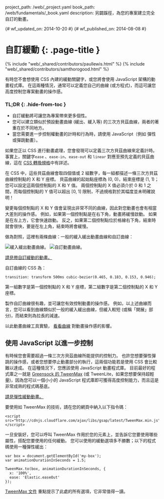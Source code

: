 project_path: /web/_project.yaml
book_path: /web/fundamentals/_book.yaml
description: 另闢蹊徑，為您的專案建立完全自訂的動畫。

{# wf_updated_on: 2014-10-20 #}
{# wf_published_on: 2014-08-08 #}

# 自訂緩動 {: .page-title }

{% include "web/_shared/contributors/paullewis.html" %}
{% include "web/_shared/contributors/samthorogood.html" %}


有時您不會想使用 CSS 內建的緩動關鍵字，或您將會使用 JavaScript 架構的動畫程式庫。 在這兩種情況，通常可以定義您自己的曲線 (或方程式)，而這可讓您高度控制您專案動畫的操作感。

### TL;DR {: .hide-from-toc }
- 自訂緩動將可讓您為專案帶來更多個性。
- 您可以建立類似於預設動畫曲線 (緩出、緩入等) 的三次方貝茲曲線，兩者的著重在於不同地方。
- 當您需要進一步控制權動畫的計時和行為時，請使用 JavaScript（例如 彈性或彈跳動畫）。


如果您正以 CSS 進行動畫處理，您會發現可以定義三次方貝茲曲線來定義計時。 事實上，關鍵字`ease` 、`ease-in`、`ease-out` 和 `linear` 對應至預先定義的貝茲曲線，這在 [CSS 轉換規格](http://www.w3.org/TR/css3-transitions/)中有詳述。

在 CSS 中，這些貝茲曲線會取四個值或 2 組數字，每一組都描述一條三次方貝茲曲線控制點的 X 和 Y 座標。  貝茲曲線的起始點座標為 (0, 0)，結束座標是 (1, 1)；您可以設定這兩個控制點的 X 和 Y 值。 兩個控制點的 X 值必須介於 0 和 1 之間，而每個控制點的 Y 值可以超出 [0, 1] 限制，不過規格對於其幅度並未明確說明！

變更每個控制點的 X 和 Y 值會呈現出非常不同的曲線，因此對您動畫也會有相當大差別的操作感。 例如，如果第一個控制點是在右下角，動畫將緩慢啟動。 如果是在左上方，它會快速啟動。 反之，如果第二個控制點位於格線右下角，結束時就會很快，要是在左上角，結束時將會緩慢。

做為對照，這裡有兩條曲線：一般的緩入緩出動畫曲線和自訂曲線：

<img src="images/ease-in-out-markers.png" style="display: inline; max-width: 300px" alt="緩入緩出動畫曲線。" />
<img src="images/custom.png" style="display: inline; max-width: 300px" alt="自訂動畫曲線。" />

<a href="https://googlesamples.github.io/web-fundamentals/fundamentals/design-and-ux/animations/box-move-custom-curve.html">請見帶自訂緩動的動畫。</a>

自訂曲線的 CSS 為：


    transition: transform 500ms cubic-bezier(0.465, 0.183, 0.153, 0.946);
    

第一組數字是第一個控制點的 X 和 Y 座標，第二組數字是第二個控制點的 X 和 Y 座標。

製作自訂曲線很有趣，並可讓您有效控制動畫的操作感。 例如，以上述曲線而言，您可以看到曲線類似於一般的緩入緩出曲線，但緩入較短 (或稱「開展」部分)，而結束則為拉長的減速。

以此動畫曲線工具實驗， <a href="https://googlesamples.github.io/web-fundamentals/fundamentals/design-and-ux/animations/curve-playground.html">看看曲線</a> 對動畫操作感的影響。

## 使用 JavaScript 以進一步控制

有時候您會需要超過一條三次方貝茲曲線所能提供的控制力。 也許您想要彈性彈跳的操作感，或者您想要停止動畫部分的執行，這兩個功能若是使用 CSS 會比較難以達成。 在這種情況下，您應該使用 JavaScript 動畫程式庫。 目前最好的程式庫之一就是 [Greensock 的 TweenMax](https://github.com/greensock/GreenSock-JS/tree/master/src/minified) (或 TweenLite，如果您想要保持超輕量)，因為您可以一個小小的 JavaScript 程式庫即可獲得高度控制能力，而且這是非常成熟的程式碼基底。

<a href="https://googlesamples.github.io/web-fundamentals/fundamentals/design-and-ux/animations/box-move-elastic.html">請見彈性緩動動畫。</a>

要使用如 TweenMax 的技術，請在您的網頁中納入以下指令碼：


    <script src="http://cdnjs.cloudflare.com/ajax/libs/gsap/latest/TweenMax.min.js"></script>
    

一旦安裝好，您可以呼叫 TweenMax 作用於您的元素上，並告訴它您要使用哪些屬性，搭配您要使用的任何緩動。 您可以使用的緩動選項多不勝數；以下的程式碼使用一種彈性緩出：


    var box = document.getElementById('my-box');
    var animationDurationInSeconds = 1.5;
    
    TweenMax.to(box, animationDurationInSeconds, {
      x: '100%',
      ease: 'Elastic.easeOut'
    });
    

[TweenMax 文件](http://greensock.com/docs/#/HTML5/GSAP/TweenMax/) 重點提示了此處的所有選項，它非常值得一讀。



